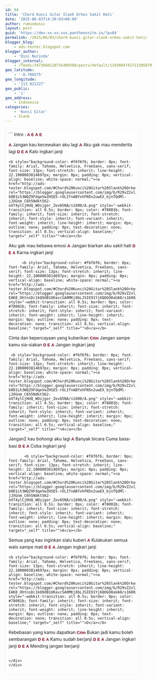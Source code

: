 ```yaml
---
id: 64
title: 'Chord Kunci Gitar Slank Orkes Sakit Hati'
date: '2025-06-03T14:30:03+00:00'
author: rumusmusic
layout: post
guid: 'https://dev-xx-xx-xsx.pantheonsite.io/?p=64'
permalink: /2025/06/03/chord-kunci-gitar-slank-orkes-sakit-hati/
blogger_blog:
    - ads-tester.blogspot.com
blogger_author:
    - 'Dini Nurinda'
blogger_internal:
    - /feeds/3473668110735409380/posts/default/1103084742721305879
geo_latitude:
    - '-0.789275'
geo_longitude:
    - '113.921327'
geo_public:
    - '1'
geo_address:
    - Indonesia
categories:
    - 'Kunci Gitar'
    - Slank
---
```


<div dir="ltr" style="text-align: left;"><div style="border: 1px solid #eee; height: auto; overflow: auto; padding: 10px; width: 410px;">```
Intro : <b style="background-color: #f6f6f6; border: 0px; font-family: Arial, Tahoma, Helvetica, FreeSans, sans-serif; font-size: 13px; font-stretch: inherit; line-height: 22.1000003814697px; margin: 0px; padding: 0px; vertical-align: baseline; white-space: normal;"><a href="http://ads-tester.blogspot.com/#Chord%20Kunci%20Gitar%20Slank%20Orkes%20Sakit%20Hati" rel="https://blogger.googleusercontent.com/img/b/R29vZ2xl/AVvXsEhf9l3zahmFdtWqChNNZP_XbkHcU_wBX_y_cFHs3Ug-b0D1Lh3WQZ9FdqeVwZHSE5-rOLIfnABYxhFN5n2uwEX_bjnTQdMl-jJXGnm_C6h5Ndkt562-oXT4ylCjHUQ_WOsjgor_Zov65NA/s1600/A.png" style="-webkit-transition: all 0.5s; border: 0px; color: #78001b; font-family: inherit; font-size: inherit; font-stretch: inherit; font-style: inherit; font-variant: inherit; font-weight: inherit; line-height: inherit; margin: 0px; outline: none; padding: 0px; text-decoration: none; transition: all 0.5s; vertical-align: baseline;" target="_self" title="">A</a></b> <b style="background-color: #f6f6f6; border: 0px; font-family: Arial, Tahoma, Helvetica, FreeSans, sans-serif; font-size: 13px; font-stretch: inherit; line-height: 22.1000003814697px; margin: 0px; padding: 0px; vertical-align: baseline; white-space: normal;"><a href="http://ads-tester.blogspot.com/#Chord%20Kunci%20Gitar%20Slank%20Orkes%20Sakit%20Hati" rel="https://blogger.googleusercontent.com/img/b/R29vZ2xl/AVvXsEhbJQ3LWAWUXdfzTEX93Fe1zUflRzEnzHLNaDCLt16sJdD1QsopiA_FNmTiYPAxIXUtbH0Yr9G9ag-CuPYUf_GiZWkop25HaRVq6bvg7KsiAQ8Pr0gwKritWp3j-iKqII-bh8rAYl44uY0/s1600/E.png" style="-webkit-transition: all 0.5s; border: 0px; color: #78001b; font-family: inherit; font-size: inherit; font-stretch: inherit; font-style: inherit; font-variant: inherit; font-weight: inherit; line-height: inherit; margin: 0px; outline: none; padding: 0px; text-decoration: none; transition: all 0.5s; vertical-align: baseline;" target="_self" title="">E</a></b> <b style="background-color: #f6f6f6; border: 0px; font-family: Arial, Tahoma, Helvetica, FreeSans, sans-serif; font-size: 13px; font-stretch: inherit; line-height: 22.1000003814697px; margin: 0px; padding: 0px; vertical-align: baseline; white-space: normal;"><a href="http://ads-tester.blogspot.com/#Chord%20Kunci%20Gitar%20Slank%20Orkes%20Sakit%20Hati" rel="https://blogger.googleusercontent.com/img/b/R29vZ2xl/AVvXsEhf9l3zahmFdtWqChNNZP_XbkHcU_wBX_y_cFHs3Ug-b0D1Lh3WQZ9FdqeVwZHSE5-rOLIfnABYxhFN5n2uwEX_bjnTQdMl-jJXGnm_C6h5Ndkt562-oXT4ylCjHUQ_WOsjgor_Zov65NA/s1600/A.png" style="-webkit-transition: all 0.5s; border: 0px; color: #78001b; font-family: inherit; font-size: inherit; font-stretch: inherit; font-style: inherit; font-variant: inherit; font-weight: inherit; line-height: inherit; margin: 0px; outline: none; padding: 0px; text-decoration: none; transition: all 0.5s; vertical-align: baseline;" target="_self" title="">A</a></b> <b style="background-color: #f6f6f6; border: 0px; font-family: Arial, Tahoma, Helvetica, FreeSans, sans-serif; font-size: 13px; font-stretch: inherit; line-height: 22.1000003814697px; margin: 0px; padding: 0px; vertical-align: baseline; white-space: normal;"><a href="http://ads-tester.blogspot.com/#Chord%20Kunci%20Gitar%20Slank%20Orkes%20Sakit%20Hati" rel="https://blogger.googleusercontent.com/img/b/R29vZ2xl/AVvXsEhbJQ3LWAWUXdfzTEX93Fe1zUflRzEnzHLNaDCLt16sJdD1QsopiA_FNmTiYPAxIXUtbH0Yr9G9ag-CuPYUf_GiZWkop25HaRVq6bvg7KsiAQ8Pr0gwKritWp3j-iKqII-bh8rAYl44uY0/s1600/E.png" style="-webkit-transition: all 0.5s; border: 0px; color: #78001b; font-family: inherit; font-size: inherit; font-stretch: inherit; font-style: inherit; font-variant: inherit; font-weight: inherit; line-height: inherit; margin: 0px; outline: none; padding: 0px; text-decoration: none; transition: all 0.5s; vertical-align: baseline;" target="_self" title="">E</a></b>  <div><span style="color: white; font-size:xx-small;">Chord Kunci Gitar Slank Orkes Sakit Hati</span></div><b style="background-color: #f6f6f6; border: 0px; font-family: Arial, Tahoma, Helvetica, FreeSans, sans-serif; font-size: 13px; font-stretch: inherit; line-height: 22.1000003814697px; margin: 0px; padding: 0px; vertical-align: baseline; white-space: normal;"><a href="http://ads-tester.blogspot.com/#Chord%20Kunci%20Gitar%20Slank%20Orkes%20Sakit%20Hati" rel="https://blogger.googleusercontent.com/img/b/R29vZ2xl/AVvXsEhf9l3zahmFdtWqChNNZP_XbkHcU_wBX_y_cFHs3Ug-b0D1Lh3WQZ9FdqeVwZHSE5-rOLIfnABYxhFN5n2uwEX_bjnTQdMl-jJXGnm_C6h5Ndkt562-oXT4ylCjHUQ_WOsjgor_Zov65NA/s1600/A.png" style="-webkit-transition: all 0.5s; border: 0px; color: #78001b; font-family: inherit; font-size: inherit; font-stretch: inherit; font-style: inherit; font-variant: inherit; font-weight: inherit; line-height: inherit; margin: 0px; outline: none; padding: 0px; text-decoration: none; transition: all 0.5s; vertical-align: baseline;" target="_self" title="">A</a></b>
Jangan kau kecewakan aku lagi
    <b style="background-color: #f6f6f6; border: 0px; font-family: Arial, Tahoma, Helvetica, FreeSans, sans-serif; font-size: 13px; font-stretch: inherit; line-height: 22.1000003814697px; margin: 0px; padding: 0px; vertical-align: baseline; white-space: normal;"><a href="http://ads-tester.blogspot.com/#Chord%20Kunci%20Gitar%20Slank%20Orkes%20Sakit%20Hati" rel="https://blogger.googleusercontent.com/img/b/R29vZ2xl/AVvXsEhf9l3zahmFdtWqChNNZP_XbkHcU_wBX_y_cFHs3Ug-b0D1Lh3WQZ9FdqeVwZHSE5-rOLIfnABYxhFN5n2uwEX_bjnTQdMl-jJXGnm_C6h5Ndkt562-oXT4ylCjHUQ_WOsjgor_Zov65NA/s1600/A.png" style="-webkit-transition: all 0.5s; border: 0px; color: #78001b; font-family: inherit; font-size: inherit; font-stretch: inherit; font-style: inherit; font-variant: inherit; font-weight: inherit; line-height: inherit; margin: 0px; outline: none; padding: 0px; text-decoration: none; transition: all 0.5s; vertical-align: baseline;" target="_self" title="">A</a></b>
Aku gak mau menderita lagi
     <b style="background-color: #f6f6f6; border: 0px; font-family: Arial, Tahoma, Helvetica, FreeSans, sans-serif; font-size: 13px; font-stretch: inherit; line-height: 22.1000003814697px; margin: 0px; padding: 0px; vertical-align: baseline; white-space: normal;"><a href="http://ads-tester.blogspot.com/#Chord%20Kunci%20Gitar%20Slank%20Orkes%20Sakit%20Hati" rel="https://blogger.googleusercontent.com/img/b/R29vZ2xl/AVvXsEgsTHNNp1bTra86ESi1_0UTlseoXjvev55pd5aXW3gz6VN2Qt_dDFTmZwC8fivTktVIPvwc9kBbkCm5jYSgczbnVV7-EAK8_OhtnsDc1kQ9dB1UKavcSA0MKj8bLJSIE91Yj6QOGO0aUA0/s1600/D.png" style="-webkit-transition: all 0.5s; border: 0px; color: #78001b; font-family: inherit; font-size: inherit; font-stretch: inherit; font-style: inherit; font-variant: inherit; font-weight: inherit; line-height: inherit; margin: 0px; outline: none; padding: 0px; text-decoration: none; transition: all 0.5s; vertical-align: baseline;" target="_self" title="">D</a></b>    <b style="background-color: #f6f6f6; border: 0px; font-family: Arial, Tahoma, Helvetica, FreeSans, sans-serif; font-size: 13px; font-stretch: inherit; line-height: 22.1000003814697px; margin: 0px; padding: 0px; vertical-align: baseline; white-space: normal;"><a href="http://ads-tester.blogspot.com/#Chord%20Kunci%20Gitar%20Slank%20Orkes%20Sakit%20Hati" rel="https://blogger.googleusercontent.com/img/b/R29vZ2xl/AVvXsEhbJQ3LWAWUXdfzTEX93Fe1zUflRzEnzHLNaDCLt16sJdD1QsopiA_FNmTiYPAxIXUtbH0Yr9G9ag-CuPYUf_GiZWkop25HaRVq6bvg7KsiAQ8Pr0gwKritWp3j-iKqII-bh8rAYl44uY0/s1600/E.png" style="-webkit-transition: all 0.5s; border: 0px; color: #78001b; font-family: inherit; font-size: inherit; font-stretch: inherit; font-style: inherit; font-variant: inherit; font-weight: inherit; line-height: inherit; margin: 0px; outline: none; padding: 0px; text-decoration: none; transition: all 0.5s; vertical-align: baseline;" target="_self" title="">E</a></b>     <b style="background-color: #f6f6f6; border: 0px; font-family: Arial, Tahoma, Helvetica, FreeSans, sans-serif; font-size: 13px; font-stretch: inherit; line-height: 22.1000003814697px; margin: 0px; padding: 0px; vertical-align: baseline; white-space: normal;"><a href="http://ads-tester.blogspot.com/#Chord%20Kunci%20Gitar%20Slank%20Orkes%20Sakit%20Hati" rel="https://blogger.googleusercontent.com/img/b/R29vZ2xl/AVvXsEhf9l3zahmFdtWqChNNZP_XbkHcU_wBX_y_cFHs3Ug-b0D1Lh3WQZ9FdqeVwZHSE5-rOLIfnABYxhFN5n2uwEX_bjnTQdMl-jJXGnm_C6h5Ndkt562-oXT4ylCjHUQ_WOsjgor_Zov65NA/s1600/A.png" style="-webkit-transition: all 0.5s; border: 0px; color: #78001b; font-family: inherit; font-size: inherit; font-stretch: inherit; font-style: inherit; font-variant: inherit; font-weight: inherit; line-height: inherit; margin: 0px; outline: none; padding: 0px; text-decoration: none; transition: all 0.5s; vertical-align: baseline;" target="_self" title="">A</a></b>
Kalo ingkari janji

    <b style="background-color: #f6f6f6; border: 0px; font-family: Arial, Tahoma, Helvetica, FreeSans, sans-serif; font-size: 13px; font-stretch: inherit; line-height: 22.1000003814697px; margin: 0px; padding: 0px; vertical-align: baseline; white-space: normal;"><a href="http://ads-tester.blogspot.com/#Chord%20Kunci%20Gitar%20Slank%20Orkes%20Sakit%20Hati" rel="https://blogger.googleusercontent.com/img/b/R29vZ2xl/AVvXsEhf9l3zahmFdtWqChNNZP_XbkHcU_wBX_y_cFHs3Ug-b0D1Lh3WQZ9FdqeVwZHSE5-rOLIfnABYxhFN5n2uwEX_bjnTQdMl-jJXGnm_C6h5Ndkt562-oXT4ylCjHUQ_WOsjgor_Zov65NA/s1600/A.png" style="-webkit-transition: all 0.5s; border: 0px; color: #78001b; font-family: inherit; font-size: inherit; font-stretch: inherit; font-style: inherit; font-variant: inherit; font-weight: inherit; line-height: inherit; margin: 0px; outline: none; padding: 0px; text-decoration: none; transition: all 0.5s; vertical-align: baseline;" target="_self" title="">A</a></b>
Aku gak mau kebawa emosi
       <b style="background-color: #f6f6f6; border: 0px; font-family: Arial, Tahoma, Helvetica, FreeSans, sans-serif; font-size: 13px; font-stretch: inherit; line-height: 22.1000003814697px; margin: 0px; padding: 0px; vertical-align: baseline; white-space: normal;"><a href="http://ads-tester.blogspot.com/#Chord%20Kunci%20Gitar%20Slank%20Orkes%20Sakit%20Hati" rel="https://blogger.googleusercontent.com/img/b/R29vZ2xl/AVvXsEhf9l3zahmFdtWqChNNZP_XbkHcU_wBX_y_cFHs3Ug-b0D1Lh3WQZ9FdqeVwZHSE5-rOLIfnABYxhFN5n2uwEX_bjnTQdMl-jJXGnm_C6h5Ndkt562-oXT4ylCjHUQ_WOsjgor_Zov65NA/s1600/A.png" style="-webkit-transition: all 0.5s; border: 0px; color: #78001b; font-family: inherit; font-size: inherit; font-stretch: inherit; font-style: inherit; font-variant: inherit; font-weight: inherit; line-height: inherit; margin: 0px; outline: none; padding: 0px; text-decoration: none; transition: all 0.5s; vertical-align: baseline;" target="_self" title="">A</a></b>
Jangan biarkan aku sakit hati
      <b style="background-color: #f6f6f6; border: 0px; font-family: Arial, Tahoma, Helvetica, FreeSans, sans-serif; font-size: 13px; font-stretch: inherit; line-height: 22.1000003814697px; margin: 0px; padding: 0px; vertical-align: baseline; white-space: normal;"><a href="http://ads-tester.blogspot.com/#Chord%20Kunci%20Gitar%20Slank%20Orkes%20Sakit%20Hati" rel="https://blogger.googleusercontent.com/img/b/R29vZ2xl/AVvXsEgsTHNNp1bTra86ESi1_0UTlseoXjvev55pd5aXW3gz6VN2Qt_dDFTmZwC8fivTktVIPvwc9kBbkCm5jYSgczbnVV7-EAK8_OhtnsDc1kQ9dB1UKavcSA0MKj8bLJSIE91Yj6QOGO0aUA0/s1600/D.png" style="-webkit-transition: all 0.5s; border: 0px; color: #78001b; font-family: inherit; font-size: inherit; font-stretch: inherit; font-style: inherit; font-variant: inherit; font-weight: inherit; line-height: inherit; margin: 0px; outline: none; padding: 0px; text-decoration: none; transition: all 0.5s; vertical-align: baseline;" target="_self" title="">D</a></b>    <b style="background-color: #f6f6f6; border: 0px; font-family: Arial, Tahoma, Helvetica, FreeSans, sans-serif; font-size: 13px; font-stretch: inherit; line-height: 22.1000003814697px; margin: 0px; padding: 0px; vertical-align: baseline; white-space: normal;"><a href="http://ads-tester.blogspot.com/#Chord%20Kunci%20Gitar%20Slank%20Orkes%20Sakit%20Hati" rel="https://blogger.googleusercontent.com/img/b/R29vZ2xl/AVvXsEhbJQ3LWAWUXdfzTEX93Fe1zUflRzEnzHLNaDCLt16sJdD1QsopiA_FNmTiYPAxIXUtbH0Yr9G9ag-CuPYUf_GiZWkop25HaRVq6bvg7KsiAQ8Pr0gwKritWp3j-iKqII-bh8rAYl44uY0/s1600/E.png" style="-webkit-transition: all 0.5s; border: 0px; color: #78001b; font-family: inherit; font-size: inherit; font-stretch: inherit; font-style: inherit; font-variant: inherit; font-weight: inherit; line-height: inherit; margin: 0px; outline: none; padding: 0px; text-decoration: none; transition: all 0.5s; vertical-align: baseline;" target="_self" title="">E</a></b>     <b style="background-color: #f6f6f6; border: 0px; font-family: Arial, Tahoma, Helvetica, FreeSans, sans-serif; font-size: 13px; font-stretch: inherit; line-height: 22.1000003814697px; margin: 0px; padding: 0px; vertical-align: baseline; white-space: normal;"><a href="http://ads-tester.blogspot.com/#Chord%20Kunci%20Gitar%20Slank%20Orkes%20Sakit%20Hati" rel="https://blogger.googleusercontent.com/img/b/R29vZ2xl/AVvXsEhf9l3zahmFdtWqChNNZP_XbkHcU_wBX_y_cFHs3Ug-b0D1Lh3WQZ9FdqeVwZHSE5-rOLIfnABYxhFN5n2uwEX_bjnTQdMl-jJXGnm_C6h5Ndkt562-oXT4ylCjHUQ_WOsjgor_Zov65NA/s1600/A.png" style="-webkit-transition: all 0.5s; border: 0px; color: #78001b; font-family: inherit; font-size: inherit; font-stretch: inherit; font-style: inherit; font-variant: inherit; font-weight: inherit; line-height: inherit; margin: 0px; outline: none; padding: 0px; text-decoration: none; transition: all 0.5s; vertical-align: baseline;" target="_self" title="">A</a></b>
Karna ingkari janji

          <b style="background-color: #f6f6f6; border: 0px; font-family: Arial, Tahoma, Helvetica, FreeSans, sans-serif; font-size: 13px; font-stretch: inherit; line-height: 22.1000003814697px; margin: 0px; padding: 0px; vertical-align: baseline; white-space: normal;"><a href="http://ads-tester.blogspot.com/#Chord%20Kunci%20Gitar%20Slank%20Orkes%20Sakit%20Hati" rel="https://blogger.googleusercontent.com/img/b/R29vZ2xl/AVvXsEgsTHNNp1bTra86ESi1_0UTlseoXjvev55pd5aXW3gz6VN2Qt_dDFTmZwC8fivTktVIPvwc9kBbkCm5jYSgczbnVV7-EAK8_OhtnsDc1kQ9dB1UKavcSA0MKj8bLJSIE91Yj6QOGO0aUA0/s1600/D.png" style="-webkit-transition: all 0.5s; border: 0px; color: #78001b; font-family: inherit; font-size: inherit; font-stretch: inherit; font-style: inherit; font-variant: inherit; font-weight: inherit; line-height: inherit; margin: 0px; outline: none; padding: 0px; text-decoration: none; transition: all 0.5s; vertical-align: baseline;" target="_self" title="">D</a></b> 
Cinta dan kepercayaan yang kuberikan
       <b style="background-color: #f6f6f6; border: 0px; font-family: Arial, Tahoma, Helvetica, FreeSans, sans-serif; font-size: 13px; font-stretch: inherit; line-height: 22.1000003814697px; margin: 0px; padding: 0px; vertical-align: baseline; white-space: normal;"><a href="http://ads-tester.blogspot.com/#Chord%20Kunci%20Gitar%20Slank%20Orkes%20Sakit%20Hati" rel="https://blogger.googleusercontent.com/img/b/R29vZ2xl/AVvXsEjck26g8Jt5J1toR5OZcULAshJ6TzuobCbhipY7XC3LP5bVrGfZZziFYFnC7wkowMptKhzUAhNA8EtC0axDxD1Rh1vwr1utmthWmzOKAGJtB4AqNkdNzZm4gaNBsdGAkr9gZUg-ESbH6Jg/s1600/C%23m.png" style="-webkit-transition: all 0.5s; border: 0px; color: #78001b; font-family: inherit; font-size: inherit; font-stretch: inherit; font-style: inherit; font-variant: inherit; font-weight: inherit; line-height: inherit; margin: 0px; outline: none; padding: 0px; text-decoration: none; transition: all 0.5s; vertical-align: baseline;" target="_self" title="">C#m</a></b>
Jangan sampe kamu sia-siakan
       <b style="background-color: #f6f6f6; border: 0px; font-family: Arial, Tahoma, Helvetica, FreeSans, sans-serif; font-size: 13px; font-stretch: inherit; line-height: 22.1000003814697px; margin: 0px; padding: 0px; vertical-align: baseline; white-space: normal;"><a href="http://ads-tester.blogspot.com/#Chord%20Kunci%20Gitar%20Slank%20Orkes%20Sakit%20Hati" rel="https://blogger.googleusercontent.com/img/b/R29vZ2xl/AVvXsEgsTHNNp1bTra86ESi1_0UTlseoXjvev55pd5aXW3gz6VN2Qt_dDFTmZwC8fivTktVIPvwc9kBbkCm5jYSgczbnVV7-EAK8_OhtnsDc1kQ9dB1UKavcSA0MKj8bLJSIE91Yj6QOGO0aUA0/s1600/D.png" style="-webkit-transition: all 0.5s; border: 0px; color: #78001b; font-family: inherit; font-size: inherit; font-stretch: inherit; font-style: inherit; font-variant: inherit; font-weight: inherit; line-height: inherit; margin: 0px; outline: none; padding: 0px; text-decoration: none; transition: all 0.5s; vertical-align: baseline;" target="_self" title="">D</a></b>    <b style="background-color: #f6f6f6; border: 0px; font-family: Arial, Tahoma, Helvetica, FreeSans, sans-serif; font-size: 13px; font-stretch: inherit; line-height: 22.1000003814697px; margin: 0px; padding: 0px; vertical-align: baseline; white-space: normal;"><a href="http://ads-tester.blogspot.com/#Chord%20Kunci%20Gitar%20Slank%20Orkes%20Sakit%20Hati" rel="https://blogger.googleusercontent.com/img/b/R29vZ2xl/AVvXsEhbJQ3LWAWUXdfzTEX93Fe1zUflRzEnzHLNaDCLt16sJdD1QsopiA_FNmTiYPAxIXUtbH0Yr9G9ag-CuPYUf_GiZWkop25HaRVq6bvg7KsiAQ8Pr0gwKritWp3j-iKqII-bh8rAYl44uY0/s1600/E.png" style="-webkit-transition: all 0.5s; border: 0px; color: #78001b; font-family: inherit; font-size: inherit; font-stretch: inherit; font-style: inherit; font-variant: inherit; font-weight: inherit; line-height: inherit; margin: 0px; outline: none; padding: 0px; text-decoration: none; transition: all 0.5s; vertical-align: baseline;" target="_self" title="">E</a></b>     <b style="background-color: #f6f6f6; border: 0px; font-family: Arial, Tahoma, Helvetica, FreeSans, sans-serif; font-size: 13px; font-stretch: inherit; line-height: 22.1000003814697px; margin: 0px; padding: 0px; vertical-align: baseline; white-space: normal;"><a href="http://ads-tester.blogspot.com/#Chord%20Kunci%20Gitar%20Slank%20Orkes%20Sakit%20Hati" rel="https://blogger.googleusercontent.com/img/b/R29vZ2xl/AVvXsEhf9l3zahmFdtWqChNNZP_XbkHcU_wBX_y_cFHs3Ug-b0D1Lh3WQZ9FdqeVwZHSE5-rOLIfnABYxhFN5n2uwEX_bjnTQdMl-jJXGnm_C6h5Ndkt562-oXT4ylCjHUQ_WOsjgor_Zov65NA/s1600/A.png" style="-webkit-transition: all 0.5s; border: 0px; color: #78001b; font-family: inherit; font-size: inherit; font-stretch: inherit; font-style: inherit; font-variant: inherit; font-weight: inherit; line-height: inherit; margin: 0px; outline: none; padding: 0px; text-decoration: none; transition: all 0.5s; vertical-align: baseline;" target="_self" title="">A</a></b>
Jangan ingkari janji

     <b style="background-color: #f6f6f6; border: 0px; font-family: Arial, Tahoma, Helvetica, FreeSans, sans-serif; font-size: 13px; font-stretch: inherit; line-height: 22.1000003814697px; margin: 0px; padding: 0px; vertical-align: baseline; white-space: normal;"><a href="http://ads-tester.blogspot.com/#Chord%20Kunci%20Gitar%20Slank%20Orkes%20Sakit%20Hati" rel="https://blogger.googleusercontent.com/img/b/R29vZ2xl/AVvXsEhf9l3zahmFdtWqChNNZP_XbkHcU_wBX_y_cFHs3Ug-b0D1Lh3WQZ9FdqeVwZHSE5-rOLIfnABYxhFN5n2uwEX_bjnTQdMl-jJXGnm_C6h5Ndkt562-oXT4ylCjHUQ_WOsjgor_Zov65NA/s1600/A.png" style="-webkit-transition: all 0.5s; border: 0px; color: #78001b; font-family: inherit; font-size: inherit; font-stretch: inherit; font-style: inherit; font-variant: inherit; font-weight: inherit; line-height: inherit; margin: 0px; outline: none; padding: 0px; text-decoration: none; transition: all 0.5s; vertical-align: baseline;" target="_self" title="">A</a></b>
Jangan2 kau bohongi aku lagi
       <b style="background-color: #f6f6f6; border: 0px; font-family: Arial, Tahoma, Helvetica, FreeSans, sans-serif; font-size: 13px; font-stretch: inherit; line-height: 22.1000003814697px; margin: 0px; padding: 0px; vertical-align: baseline; white-space: normal;"><a href="http://ads-tester.blogspot.com/#Chord%20Kunci%20Gitar%20Slank%20Orkes%20Sakit%20Hati" rel="https://blogger.googleusercontent.com/img/b/R29vZ2xl/AVvXsEhf9l3zahmFdtWqChNNZP_XbkHcU_wBX_y_cFHs3Ug-b0D1Lh3WQZ9FdqeVwZHSE5-rOLIfnABYxhFN5n2uwEX_bjnTQdMl-jJXGnm_C6h5Ndkt562-oXT4ylCjHUQ_WOsjgor_Zov65NA/s1600/A.png" style="-webkit-transition: all 0.5s; border: 0px; color: #78001b; font-family: inherit; font-size: inherit; font-stretch: inherit; font-style: inherit; font-variant: inherit; font-weight: inherit; line-height: inherit; margin: 0px; outline: none; padding: 0px; text-decoration: none; transition: all 0.5s; vertical-align: baseline;" target="_self" title="">A</a></b>
Banyak bicara Cuma basa-basi
     <b style="background-color: #f6f6f6; border: 0px; font-family: Arial, Tahoma, Helvetica, FreeSans, sans-serif; font-size: 13px; font-stretch: inherit; line-height: 22.1000003814697px; margin: 0px; padding: 0px; vertical-align: baseline; white-space: normal;"><a href="http://ads-tester.blogspot.com/#Chord%20Kunci%20Gitar%20Slank%20Orkes%20Sakit%20Hati" rel="https://blogger.googleusercontent.com/img/b/R29vZ2xl/AVvXsEgsTHNNp1bTra86ESi1_0UTlseoXjvev55pd5aXW3gz6VN2Qt_dDFTmZwC8fivTktVIPvwc9kBbkCm5jYSgczbnVV7-EAK8_OhtnsDc1kQ9dB1UKavcSA0MKj8bLJSIE91Yj6QOGO0aUA0/s1600/D.png" style="-webkit-transition: all 0.5s; border: 0px; color: #78001b; font-family: inherit; font-size: inherit; font-stretch: inherit; font-style: inherit; font-variant: inherit; font-weight: inherit; line-height: inherit; margin: 0px; outline: none; padding: 0px; text-decoration: none; transition: all 0.5s; vertical-align: baseline;" target="_self" title="">D</a></b>    <b style="background-color: #f6f6f6; border: 0px; font-family: Arial, Tahoma, Helvetica, FreeSans, sans-serif; font-size: 13px; font-stretch: inherit; line-height: 22.1000003814697px; margin: 0px; padding: 0px; vertical-align: baseline; white-space: normal;"><a href="http://ads-tester.blogspot.com/#Chord%20Kunci%20Gitar%20Slank%20Orkes%20Sakit%20Hati" rel="https://blogger.googleusercontent.com/img/b/R29vZ2xl/AVvXsEhbJQ3LWAWUXdfzTEX93Fe1zUflRzEnzHLNaDCLt16sJdD1QsopiA_FNmTiYPAxIXUtbH0Yr9G9ag-CuPYUf_GiZWkop25HaRVq6bvg7KsiAQ8Pr0gwKritWp3j-iKqII-bh8rAYl44uY0/s1600/E.png" style="-webkit-transition: all 0.5s; border: 0px; color: #78001b; font-family: inherit; font-size: inherit; font-stretch: inherit; font-style: inherit; font-variant: inherit; font-weight: inherit; line-height: inherit; margin: 0px; outline: none; padding: 0px; text-decoration: none; transition: all 0.5s; vertical-align: baseline;" target="_self" title="">E</a></b>     <b style="background-color: #f6f6f6; border: 0px; font-family: Arial, Tahoma, Helvetica, FreeSans, sans-serif; font-size: 13px; font-stretch: inherit; line-height: 22.1000003814697px; margin: 0px; padding: 0px; vertical-align: baseline; white-space: normal;"><a href="http://ads-tester.blogspot.com/#Chord%20Kunci%20Gitar%20Slank%20Orkes%20Sakit%20Hati" rel="https://blogger.googleusercontent.com/img/b/R29vZ2xl/AVvXsEhf9l3zahmFdtWqChNNZP_XbkHcU_wBX_y_cFHs3Ug-b0D1Lh3WQZ9FdqeVwZHSE5-rOLIfnABYxhFN5n2uwEX_bjnTQdMl-jJXGnm_C6h5Ndkt562-oXT4ylCjHUQ_WOsjgor_Zov65NA/s1600/A.png" style="-webkit-transition: all 0.5s; border: 0px; color: #78001b; font-family: inherit; font-size: inherit; font-stretch: inherit; font-style: inherit; font-variant: inherit; font-weight: inherit; line-height: inherit; margin: 0px; outline: none; padding: 0px; text-decoration: none; transition: all 0.5s; vertical-align: baseline;" target="_self" title="">A</a></b>
Coba ingkari janji

           <b style="background-color: #f6f6f6; border: 0px; font-family: Arial, Tahoma, Helvetica, FreeSans, sans-serif; font-size: 13px; font-stretch: inherit; line-height: 22.1000003814697px; margin: 0px; padding: 0px; vertical-align: baseline; white-space: normal;"><a href="http://ads-tester.blogspot.com/#Chord%20Kunci%20Gitar%20Slank%20Orkes%20Sakit%20Hati" rel="https://blogger.googleusercontent.com/img/b/R29vZ2xl/AVvXsEhf9l3zahmFdtWqChNNZP_XbkHcU_wBX_y_cFHs3Ug-b0D1Lh3WQZ9FdqeVwZHSE5-rOLIfnABYxhFN5n2uwEX_bjnTQdMl-jJXGnm_C6h5Ndkt562-oXT4ylCjHUQ_WOsjgor_Zov65NA/s1600/A.png" style="-webkit-transition: all 0.5s; border: 0px; color: #78001b; font-family: inherit; font-size: inherit; font-stretch: inherit; font-style: inherit; font-variant: inherit; font-weight: inherit; line-height: inherit; margin: 0px; outline: none; padding: 0px; text-decoration: none; transition: all 0.5s; vertical-align: baseline;" target="_self" title="">A</a></b>
Semua yang kau inginkan slalu kuberi
    <b style="background-color: #f6f6f6; border: 0px; font-family: Arial, Tahoma, Helvetica, FreeSans, sans-serif; font-size: 13px; font-stretch: inherit; line-height: 22.1000003814697px; margin: 0px; padding: 0px; vertical-align: baseline; white-space: normal;"><a href="http://ads-tester.blogspot.com/#Chord%20Kunci%20Gitar%20Slank%20Orkes%20Sakit%20Hati" rel="https://blogger.googleusercontent.com/img/b/R29vZ2xl/AVvXsEhf9l3zahmFdtWqChNNZP_XbkHcU_wBX_y_cFHs3Ug-b0D1Lh3WQZ9FdqeVwZHSE5-rOLIfnABYxhFN5n2uwEX_bjnTQdMl-jJXGnm_C6h5Ndkt562-oXT4ylCjHUQ_WOsjgor_Zov65NA/s1600/A.png" style="-webkit-transition: all 0.5s; border: 0px; color: #78001b; font-family: inherit; font-size: inherit; font-stretch: inherit; font-style: inherit; font-variant: inherit; font-weight: inherit; line-height: inherit; margin: 0px; outline: none; padding: 0px; text-decoration: none; transition: all 0.5s; vertical-align: baseline;" target="_self" title="">A</a></b>
Kulakukan semua walo sampe mati
       <b style="background-color: #f6f6f6; border: 0px; font-family: Arial, Tahoma, Helvetica, FreeSans, sans-serif; font-size: 13px; font-stretch: inherit; line-height: 22.1000003814697px; margin: 0px; padding: 0px; vertical-align: baseline; white-space: normal;"><a href="http://ads-tester.blogspot.com/#Chord%20Kunci%20Gitar%20Slank%20Orkes%20Sakit%20Hati" rel="https://blogger.googleusercontent.com/img/b/R29vZ2xl/AVvXsEgsTHNNp1bTra86ESi1_0UTlseoXjvev55pd5aXW3gz6VN2Qt_dDFTmZwC8fivTktVIPvwc9kBbkCm5jYSgczbnVV7-EAK8_OhtnsDc1kQ9dB1UKavcSA0MKj8bLJSIE91Yj6QOGO0aUA0/s1600/D.png" style="-webkit-transition: all 0.5s; border: 0px; color: #78001b; font-family: inherit; font-size: inherit; font-stretch: inherit; font-style: inherit; font-variant: inherit; font-weight: inherit; line-height: inherit; margin: 0px; outline: none; padding: 0px; text-decoration: none; transition: all 0.5s; vertical-align: baseline;" target="_self" title="">D</a></b>    <b style="background-color: #f6f6f6; border: 0px; font-family: Arial, Tahoma, Helvetica, FreeSans, sans-serif; font-size: 13px; font-stretch: inherit; line-height: 22.1000003814697px; margin: 0px; padding: 0px; vertical-align: baseline; white-space: normal;"><a href="http://ads-tester.blogspot.com/#Chord%20Kunci%20Gitar%20Slank%20Orkes%20Sakit%20Hati" rel="https://blogger.googleusercontent.com/img/b/R29vZ2xl/AVvXsEhbJQ3LWAWUXdfzTEX93Fe1zUflRzEnzHLNaDCLt16sJdD1QsopiA_FNmTiYPAxIXUtbH0Yr9G9ag-CuPYUf_GiZWkop25HaRVq6bvg7KsiAQ8Pr0gwKritWp3j-iKqII-bh8rAYl44uY0/s1600/E.png" style="-webkit-transition: all 0.5s; border: 0px; color: #78001b; font-family: inherit; font-size: inherit; font-stretch: inherit; font-style: inherit; font-variant: inherit; font-weight: inherit; line-height: inherit; margin: 0px; outline: none; padding: 0px; text-decoration: none; transition: all 0.5s; vertical-align: baseline;" target="_self" title="">E</a></b>     <b style="background-color: #f6f6f6; border: 0px; font-family: Arial, Tahoma, Helvetica, FreeSans, sans-serif; font-size: 13px; font-stretch: inherit; line-height: 22.1000003814697px; margin: 0px; padding: 0px; vertical-align: baseline; white-space: normal;"><a href="http://ads-tester.blogspot.com/#Chord%20Kunci%20Gitar%20Slank%20Orkes%20Sakit%20Hati" rel="https://blogger.googleusercontent.com/img/b/R29vZ2xl/AVvXsEhf9l3zahmFdtWqChNNZP_XbkHcU_wBX_y_cFHs3Ug-b0D1Lh3WQZ9FdqeVwZHSE5-rOLIfnABYxhFN5n2uwEX_bjnTQdMl-jJXGnm_C6h5Ndkt562-oXT4ylCjHUQ_WOsjgor_Zov65NA/s1600/A.png" style="-webkit-transition: all 0.5s; border: 0px; color: #78001b; font-family: inherit; font-size: inherit; font-stretch: inherit; font-style: inherit; font-variant: inherit; font-weight: inherit; line-height: inherit; margin: 0px; outline: none; padding: 0px; text-decoration: none; transition: all 0.5s; vertical-align: baseline;" target="_self" title="">A</a></b>
Jangan ingkari janji

    <b style="background-color: #f6f6f6; border: 0px; font-family: Arial, Tahoma, Helvetica, FreeSans, sans-serif; font-size: 13px; font-stretch: inherit; line-height: 22.1000003814697px; margin: 0px; padding: 0px; vertical-align: baseline; white-space: normal;"><a href="http://ads-tester.blogspot.com/#Chord%20Kunci%20Gitar%20Slank%20Orkes%20Sakit%20Hati" rel="https://blogger.googleusercontent.com/img/b/R29vZ2xl/AVvXsEgsTHNNp1bTra86ESi1_0UTlseoXjvev55pd5aXW3gz6VN2Qt_dDFTmZwC8fivTktVIPvwc9kBbkCm5jYSgczbnVV7-EAK8_OhtnsDc1kQ9dB1UKavcSA0MKj8bLJSIE91Yj6QOGO0aUA0/s1600/D.png" style="-webkit-transition: all 0.5s; border: 0px; color: #78001b; font-family: inherit; font-size: inherit; font-stretch: inherit; font-style: inherit; font-variant: inherit; font-weight: inherit; line-height: inherit; margin: 0px; outline: none; padding: 0px; text-decoration: none; transition: all 0.5s; vertical-align: baseline;" target="_self" title="">D</a></b> 
Kebebasan yang kamu dapatkan
      <b style="background-color: #f6f6f6; border: 0px; font-family: Arial, Tahoma, Helvetica, FreeSans, sans-serif; font-size: 13px; font-stretch: inherit; line-height: 22.1000003814697px; margin: 0px; padding: 0px; vertical-align: baseline; white-space: normal;"><a href="http://ads-tester.blogspot.com/#Chord%20Kunci%20Gitar%20Slank%20Orkes%20Sakit%20Hati" rel="https://blogger.googleusercontent.com/img/b/R29vZ2xl/AVvXsEjck26g8Jt5J1toR5OZcULAshJ6TzuobCbhipY7XC3LP5bVrGfZZziFYFnC7wkowMptKhzUAhNA8EtC0axDxD1Rh1vwr1utmthWmzOKAGJtB4AqNkdNzZm4gaNBsdGAkr9gZUg-ESbH6Jg/s1600/C%23m.png" style="-webkit-transition: all 0.5s; border: 0px; color: #78001b; font-family: inherit; font-size: inherit; font-stretch: inherit; font-style: inherit; font-variant: inherit; font-weight: inherit; line-height: inherit; margin: 0px; outline: none; padding: 0px; text-decoration: none; transition: all 0.5s; vertical-align: baseline;" target="_self" title="">C#m</a></b>
Bukan jadi kamu boleh sembarangan
     <b style="background-color: #f6f6f6; border: 0px; font-family: Arial, Tahoma, Helvetica, FreeSans, sans-serif; font-size: 13px; font-stretch: inherit; line-height: 22.1000003814697px; margin: 0px; padding: 0px; vertical-align: baseline; white-space: normal;"><a href="http://ads-tester.blogspot.com/#Chord%20Kunci%20Gitar%20Slank%20Orkes%20Sakit%20Hati" rel="https://blogger.googleusercontent.com/img/b/R29vZ2xl/AVvXsEgsTHNNp1bTra86ESi1_0UTlseoXjvev55pd5aXW3gz6VN2Qt_dDFTmZwC8fivTktVIPvwc9kBbkCm5jYSgczbnVV7-EAK8_OhtnsDc1kQ9dB1UKavcSA0MKj8bLJSIE91Yj6QOGO0aUA0/s1600/D.png" style="-webkit-transition: all 0.5s; border: 0px; color: #78001b; font-family: inherit; font-size: inherit; font-stretch: inherit; font-style: inherit; font-variant: inherit; font-weight: inherit; line-height: inherit; margin: 0px; outline: none; padding: 0px; text-decoration: none; transition: all 0.5s; vertical-align: baseline;" target="_self" title="">D</a></b>     <b style="background-color: #f6f6f6; border: 0px; font-family: Arial, Tahoma, Helvetica, FreeSans, sans-serif; font-size: 13px; font-stretch: inherit; line-height: 22.1000003814697px; margin: 0px; padding: 0px; vertical-align: baseline; white-space: normal;"><a href="http://ads-tester.blogspot.com/#Chord%20Kunci%20Gitar%20Slank%20Orkes%20Sakit%20Hati" rel="https://blogger.googleusercontent.com/img/b/R29vZ2xl/AVvXsEhbJQ3LWAWUXdfzTEX93Fe1zUflRzEnzHLNaDCLt16sJdD1QsopiA_FNmTiYPAxIXUtbH0Yr9G9ag-CuPYUf_GiZWkop25HaRVq6bvg7KsiAQ8Pr0gwKritWp3j-iKqII-bh8rAYl44uY0/s1600/E.png" style="-webkit-transition: all 0.5s; border: 0px; color: #78001b; font-family: inherit; font-size: inherit; font-stretch: inherit; font-style: inherit; font-variant: inherit; font-weight: inherit; line-height: inherit; margin: 0px; outline: none; padding: 0px; text-decoration: none; transition: all 0.5s; vertical-align: baseline;" target="_self" title="">E</a></b>     <b style="background-color: #f6f6f6; border: 0px; font-family: Arial, Tahoma, Helvetica, FreeSans, sans-serif; font-size: 13px; font-stretch: inherit; line-height: 22.1000003814697px; margin: 0px; padding: 0px; vertical-align: baseline; white-space: normal;"><a href="http://ads-tester.blogspot.com/#Chord%20Kunci%20Gitar%20Slank%20Orkes%20Sakit%20Hati" rel="https://blogger.googleusercontent.com/img/b/R29vZ2xl/AVvXsEhf9l3zahmFdtWqChNNZP_XbkHcU_wBX_y_cFHs3Ug-b0D1Lh3WQZ9FdqeVwZHSE5-rOLIfnABYxhFN5n2uwEX_bjnTQdMl-jJXGnm_C6h5Ndkt562-oXT4ylCjHUQ_WOsjgor_Zov65NA/s1600/A.png" style="-webkit-transition: all 0.5s; border: 0px; color: #78001b; font-family: inherit; font-size: inherit; font-stretch: inherit; font-style: inherit; font-variant: inherit; font-weight: inherit; line-height: inherit; margin: 0px; outline: none; padding: 0px; text-decoration: none; transition: all 0.5s; vertical-align: baseline;" target="_self" title="">A</a></b>
Kamu sudah berjanji
       <b style="background-color: #f6f6f6; border: 0px; font-family: Arial, Tahoma, Helvetica, FreeSans, sans-serif; font-size: 13px; font-stretch: inherit; line-height: 22.1000003814697px; margin: 0px; padding: 0px; vertical-align: baseline; white-space: normal;"><a href="http://ads-tester.blogspot.com/#Chord%20Kunci%20Gitar%20Slank%20Orkes%20Sakit%20Hati" rel="https://blogger.googleusercontent.com/img/b/R29vZ2xl/AVvXsEgsTHNNp1bTra86ESi1_0UTlseoXjvev55pd5aXW3gz6VN2Qt_dDFTmZwC8fivTktVIPvwc9kBbkCm5jYSgczbnVV7-EAK8_OhtnsDc1kQ9dB1UKavcSA0MKj8bLJSIE91Yj6QOGO0aUA0/s1600/D.png" style="-webkit-transition: all 0.5s; border: 0px; color: #78001b; font-family: inherit; font-size: inherit; font-stretch: inherit; font-style: inherit; font-variant: inherit; font-weight: inherit; line-height: inherit; margin: 0px; outline: none; padding: 0px; text-decoration: none; transition: all 0.5s; vertical-align: baseline;" target="_self" title="">D</a></b>    <b style="background-color: #f6f6f6; border: 0px; font-family: Arial, Tahoma, Helvetica, FreeSans, sans-serif; font-size: 13px; font-stretch: inherit; line-height: 22.1000003814697px; margin: 0px; padding: 0px; vertical-align: baseline; white-space: normal;"><a href="http://ads-tester.blogspot.com/#Chord%20Kunci%20Gitar%20Slank%20Orkes%20Sakit%20Hati" rel="https://blogger.googleusercontent.com/img/b/R29vZ2xl/AVvXsEhbJQ3LWAWUXdfzTEX93Fe1zUflRzEnzHLNaDCLt16sJdD1QsopiA_FNmTiYPAxIXUtbH0Yr9G9ag-CuPYUf_GiZWkop25HaRVq6bvg7KsiAQ8Pr0gwKritWp3j-iKqII-bh8rAYl44uY0/s1600/E.png" style="-webkit-transition: all 0.5s; border: 0px; color: #78001b; font-family: inherit; font-size: inherit; font-stretch: inherit; font-style: inherit; font-variant: inherit; font-weight: inherit; line-height: inherit; margin: 0px; outline: none; padding: 0px; text-decoration: none; transition: all 0.5s; vertical-align: baseline;" target="_self" title="">E</a></b>     <b style="background-color: #f6f6f6; border: 0px; font-family: Arial, Tahoma, Helvetica, FreeSans, sans-serif; font-size: 13px; font-stretch: inherit; line-height: 22.1000003814697px; margin: 0px; padding: 0px; vertical-align: baseline; white-space: normal;"><a href="http://ads-tester.blogspot.com/#Chord%20Kunci%20Gitar%20Slank%20Orkes%20Sakit%20Hati" rel="https://blogger.googleusercontent.com/img/b/R29vZ2xl/AVvXsEhf9l3zahmFdtWqChNNZP_XbkHcU_wBX_y_cFHs3Ug-b0D1Lh3WQZ9FdqeVwZHSE5-rOLIfnABYxhFN5n2uwEX_bjnTQdMl-jJXGnm_C6h5Ndkt562-oXT4ylCjHUQ_WOsjgor_Zov65NA/s1600/A.png" style="-webkit-transition: all 0.5s; border: 0px; color: #78001b; font-family: inherit; font-size: inherit; font-stretch: inherit; font-style: inherit; font-variant: inherit; font-weight: inherit; line-height: inherit; margin: 0px; outline: none; padding: 0px; text-decoration: none; transition: all 0.5s; vertical-align: baseline;" target="_self" title="">A</a></b>
Jangan ingkari janji
        <b style="background-color: #f6f6f6; border: 0px; font-family: Arial, Tahoma, Helvetica, FreeSans, sans-serif; font-size: 13px; font-stretch: inherit; line-height: 22.1000003814697px; margin: 0px; padding: 0px; vertical-align: baseline; white-space: normal;"><a href="http://ads-tester.blogspot.com/#Chord%20Kunci%20Gitar%20Slank%20Orkes%20Sakit%20Hati" rel="https://blogger.googleusercontent.com/img/b/R29vZ2xl/AVvXsEgsTHNNp1bTra86ESi1_0UTlseoXjvev55pd5aXW3gz6VN2Qt_dDFTmZwC8fivTktVIPvwc9kBbkCm5jYSgczbnVV7-EAK8_OhtnsDc1kQ9dB1UKavcSA0MKj8bLJSIE91Yj6QOGO0aUA0/s1600/D.png" style="-webkit-transition: all 0.5s; border: 0px; color: #78001b; font-family: inherit; font-size: inherit; font-stretch: inherit; font-style: inherit; font-variant: inherit; font-weight: inherit; line-height: inherit; margin: 0px; outline: none; padding: 0px; text-decoration: none; transition: all 0.5s; vertical-align: baseline;" target="_self" title="">D</a></b>      <b style="background-color: #f6f6f6; border: 0px; font-family: Arial, Tahoma, Helvetica, FreeSans, sans-serif; font-size: 13px; font-stretch: inherit; line-height: 22.1000003814697px; margin: 0px; padding: 0px; vertical-align: baseline; white-space: normal;"><a href="http://ads-tester.blogspot.com/#Chord%20Kunci%20Gitar%20Slank%20Orkes%20Sakit%20Hati" rel="https://blogger.googleusercontent.com/img/b/R29vZ2xl/AVvXsEhbJQ3LWAWUXdfzTEX93Fe1zUflRzEnzHLNaDCLt16sJdD1QsopiA_FNmTiYPAxIXUtbH0Yr9G9ag-CuPYUf_GiZWkop25HaRVq6bvg7KsiAQ8Pr0gwKritWp3j-iKqII-bh8rAYl44uY0/s1600/E.png" style="-webkit-transition: all 0.5s; border: 0px; color: #78001b; font-family: inherit; font-size: inherit; font-stretch: inherit; font-style: inherit; font-variant: inherit; font-weight: inherit; line-height: inherit; margin: 0px; outline: none; padding: 0px; text-decoration: none; transition: all 0.5s; vertical-align: baseline;" target="_self" title="">E</a></b>     <b style="background-color: #f6f6f6; border: 0px; font-family: Arial, Tahoma, Helvetica, FreeSans, sans-serif; font-size: 13px; font-stretch: inherit; line-height: 22.1000003814697px; margin: 0px; padding: 0px; vertical-align: baseline; white-space: normal;"><a href="http://ads-tester.blogspot.com/#Chord%20Kunci%20Gitar%20Slank%20Orkes%20Sakit%20Hati" rel="https://blogger.googleusercontent.com/img/b/R29vZ2xl/AVvXsEhf9l3zahmFdtWqChNNZP_XbkHcU_wBX_y_cFHs3Ug-b0D1Lh3WQZ9FdqeVwZHSE5-rOLIfnABYxhFN5n2uwEX_bjnTQdMl-jJXGnm_C6h5Ndkt562-oXT4ylCjHUQ_WOsjgor_Zov65NA/s1600/A.png" style="-webkit-transition: all 0.5s; border: 0px; color: #78001b; font-family: inherit; font-size: inherit; font-stretch: inherit; font-style: inherit; font-variant: inherit; font-weight: inherit; line-height: inherit; margin: 0px; outline: none; padding: 0px; text-decoration: none; transition: all 0.5s; vertical-align: baseline;" target="_self" title="">A</a></b>
Mending jangan berjanji 
```

</div>  
</div>